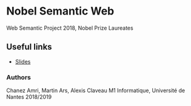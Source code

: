 # Nobel Semantic Web
Web Semantic Project 2018, Nobel Prize Laureates
## Useful links
* [Slides](https://docs.google.com/presentation/d/1h9Aex41BXu1eRO7wmU9PQoPDXEkc67qRg4UxblKwsYc/edit?usp=sharing)
### Authors
Chanez Amri, Martin Ars, Alexis Claveau
M1 Informatique, Université de Nantes
2018/2019
